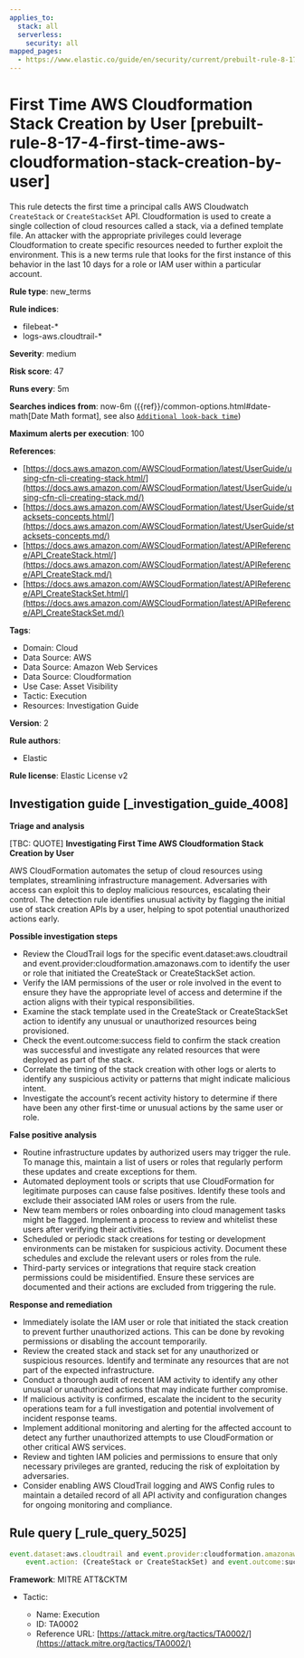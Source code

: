 ```yaml
---
applies_to:
  stack: all
  serverless:
    security: all
mapped_pages:
  - https://www.elastic.co/guide/en/security/current/prebuilt-rule-8-17-4-first-time-aws-cloudformation-stack-creation-by-user.html
---
```


# First Time AWS Cloudformation Stack Creation by User [prebuilt-rule-8-17-4-first-time-aws-cloudformation-stack-creation-by-user]

This rule detects the first time a principal calls AWS Cloudwatch `CreateStack` or `CreateStackSet` API. Cloudformation is used to create a single collection of cloud resources called a stack, via a defined template file. An attacker with the appropriate privileges could leverage Cloudformation to create specific resources needed to further exploit the environment. This is a new terms rule that looks for the first instance of this behavior in the last 10 days for a role or IAM user within a particular account.

**Rule type**: new_terms

**Rule indices**:

* filebeat-*
* logs-aws.cloudtrail-*

**Severity**: medium

**Risk score**: 47

**Runs every**: 5m

**Searches indices from**: now-6m ({{ref}}/common-options.html#date-math[Date Math format], see also [`Additional look-back time`](docs-content://solutions/security/detect-and-alert/create-detection-rule.md#rule-schedule))

**Maximum alerts per execution**: 100

**References**:

* [https://docs.aws.amazon.com/AWSCloudFormation/latest/UserGuide/using-cfn-cli-creating-stack.html/](https://docs.aws.amazon.com/AWSCloudFormation/latest/UserGuide/using-cfn-cli-creating-stack.md/)
* [https://docs.aws.amazon.com/AWSCloudFormation/latest/UserGuide/stacksets-concepts.html/](https://docs.aws.amazon.com/AWSCloudFormation/latest/UserGuide/stacksets-concepts.md/)
* [https://docs.aws.amazon.com/AWSCloudFormation/latest/APIReference/API_CreateStack.html/](https://docs.aws.amazon.com/AWSCloudFormation/latest/APIReference/API_CreateStack.md/)
* [https://docs.aws.amazon.com/AWSCloudFormation/latest/APIReference/API_CreateStackSet.html/](https://docs.aws.amazon.com/AWSCloudFormation/latest/APIReference/API_CreateStackSet.md/)

**Tags**:

* Domain: Cloud
* Data Source: AWS
* Data Source: Amazon Web Services
* Data Source: Cloudformation
* Use Case: Asset Visibility
* Tactic: Execution
* Resources: Investigation Guide

**Version**: 2

**Rule authors**:

* Elastic

**Rule license**: Elastic License v2

## Investigation guide [_investigation_guide_4008]

**Triage and analysis**

[TBC: QUOTE]
**Investigating First Time AWS Cloudformation Stack Creation by User**

AWS CloudFormation automates the setup of cloud resources using templates, streamlining infrastructure management. Adversaries with access can exploit this to deploy malicious resources, escalating their control. The detection rule identifies unusual activity by flagging the initial use of stack creation APIs by a user, helping to spot potential unauthorized actions early.

**Possible investigation steps**

* Review the CloudTrail logs for the specific event.dataset:aws.cloudtrail and event.provider:cloudformation.amazonaws.com to identify the user or role that initiated the CreateStack or CreateStackSet action.
* Verify the IAM permissions of the user or role involved in the event to ensure they have the appropriate level of access and determine if the action aligns with their typical responsibilities.
* Examine the stack template used in the CreateStack or CreateStackSet action to identify any unusual or unauthorized resources being provisioned.
* Check the event.outcome:success field to confirm the stack creation was successful and investigate any related resources that were deployed as part of the stack.
* Correlate the timing of the stack creation with other logs or alerts to identify any suspicious activity or patterns that might indicate malicious intent.
* Investigate the account’s recent activity history to determine if there have been any other first-time or unusual actions by the same user or role.

**False positive analysis**

* Routine infrastructure updates by authorized users may trigger the rule. To manage this, maintain a list of users or roles that regularly perform these updates and create exceptions for them.
* Automated deployment tools or scripts that use CloudFormation for legitimate purposes can cause false positives. Identify these tools and exclude their associated IAM roles or users from the rule.
* New team members or roles onboarding into cloud management tasks might be flagged. Implement a process to review and whitelist these users after verifying their activities.
* Scheduled or periodic stack creations for testing or development environments can be mistaken for suspicious activity. Document these schedules and exclude the relevant users or roles from the rule.
* Third-party services or integrations that require stack creation permissions could be misidentified. Ensure these services are documented and their actions are excluded from triggering the rule.

**Response and remediation**

* Immediately isolate the IAM user or role that initiated the stack creation to prevent further unauthorized actions. This can be done by revoking permissions or disabling the account temporarily.
* Review the created stack and stack set for any unauthorized or suspicious resources. Identify and terminate any resources that are not part of the expected infrastructure.
* Conduct a thorough audit of recent IAM activity to identify any other unusual or unauthorized actions that may indicate further compromise.
* If malicious activity is confirmed, escalate the incident to the security operations team for a full investigation and potential involvement of incident response teams.
* Implement additional monitoring and alerting for the affected account to detect any further unauthorized attempts to use CloudFormation or other critical AWS services.
* Review and tighten IAM policies and permissions to ensure that only necessary privileges are granted, reducing the risk of exploitation by adversaries.
* Consider enabling AWS CloudTrail logging and AWS Config rules to maintain a detailed record of all API activity and configuration changes for ongoing monitoring and compliance.


## Rule query [_rule_query_5025]

```js
event.dataset:aws.cloudtrail and event.provider:cloudformation.amazonaws.com and
    event.action: (CreateStack or CreateStackSet) and event.outcome:success
```

**Framework**: MITRE ATT&CKTM

* Tactic:

    * Name: Execution
    * ID: TA0002
    * Reference URL: [https://attack.mitre.org/tactics/TA0002/](https://attack.mitre.org/tactics/TA0002/)



